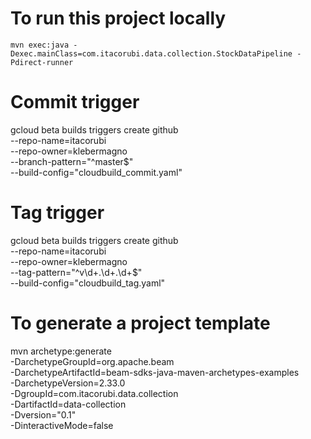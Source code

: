 # To run this project locally

```cli
mvn exec:java -Dexec.mainClass=com.itacorubi.data.collection.StockDataPipeline -Pdirect-runner 
```

# Commit trigger
gcloud beta builds triggers create github \
  --repo-name=itacorubi \
  --repo-owner=klebermagno \
  --branch-pattern="^master$" \
  --build-config="cloudbuild_commit.yaml"

# Tag trigger
gcloud beta builds triggers create github \
  --repo-name=itacorubi \
  --repo-owner=klebermagno \
  --tag-pattern="^v\d+\.\d+\.\d+$" \
  --build-config="cloudbuild_tag.yaml"

# To generate a project template
mvn archetype:generate \
     -DarchetypeGroupId=org.apache.beam \
     -DarchetypeArtifactId=beam-sdks-java-maven-archetypes-examples \
     -DarchetypeVersion=2.33.0 \
     -DgroupId=com.itacorubi.data.collection \
     -DartifactId=data-collection \
     -Dversion="0.1" \
     -DinteractiveMode=false


